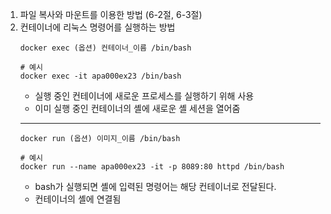 1. 파일 복사와 마운트를 이용한 방법 (6-2절, 6-3절)
2. 컨테이너에 리눅스 명령어를 실행하는 방법
    ```docker
    docker exec (옵션) 컨테이너_이름 /bin/bash

    # 예시
    docker exec -it apa000ex23 /bin/bash
    ```
    - 실행 중인 컨테이너에 새로운 프로세스를 실행하기 위해 사용
    - 이미 실행 중인 컨테이너의 셸에 새로운 셸 세션을 열어줌
    ---
    ```docker
    docker run (옵션) 이미지_이름 /bin/bash

    # 예시
    docker run --name apa000ex23 -it -p 8089:80 httpd /bin/bash
    ```
    - bash가 실행되면 셸에 입력된 명령어는 해당 컨테이너로 전달된다.
    - 컨테이너의 셸에 연결됨